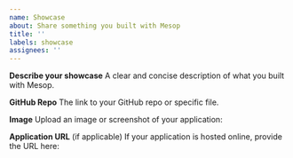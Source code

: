 ```yaml
---
name: Showcase
about: Share something you built with Mesop
title: ''
labels: showcase
assignees: ''
---
```


**Describe your showcase**
A clear and concise description of what you built with Mesop.

**GitHub Repo**
The link to your GitHub repo or specific file.

**Image**
Upload an image or screenshot of your application:

**Application URL** (if applicable)
If your application is hosted online, provide the URL here:
